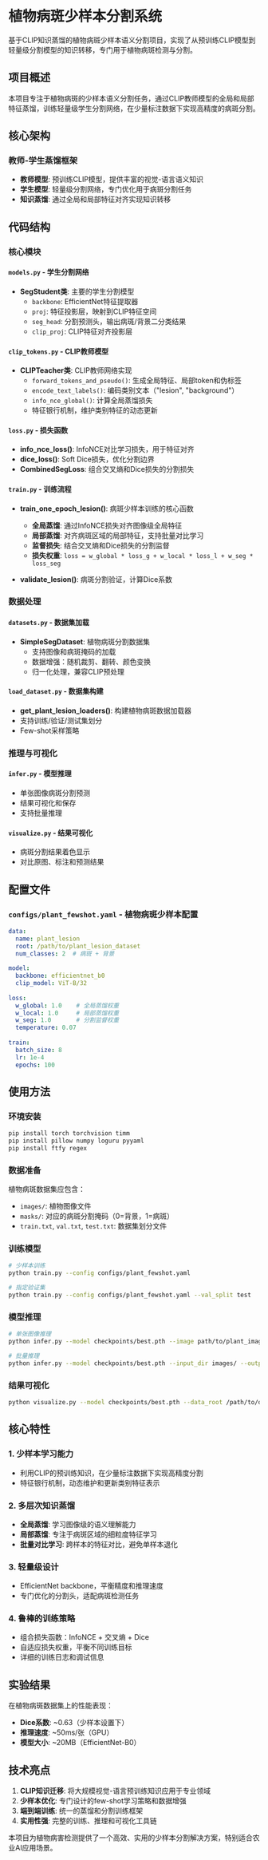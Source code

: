 # 植物病斑少样本分割系统

基于CLIP知识蒸馏的植物病斑少样本语义分割项目，实现了从预训练CLIP模型到轻量级分割模型的知识转移，专门用于植物病斑检测与分割。

## 项目概述

本项目专注于植物病斑的少样本语义分割任务，通过CLIP教师模型的全局和局部特征蒸馏，训练轻量级学生分割网络，在少量标注数据下实现高精度的病斑分割。

## 核心架构

### 教师-学生蒸馏框架

- **教师模型**: 预训练CLIP模型，提供丰富的视觉-语言语义知识
- **学生模型**: 轻量级分割网络，专门优化用于病斑分割任务
- **知识蒸馏**: 通过全局和局部特征对齐实现知识转移

## 代码结构

### 核心模块

#### `models.py` - 学生分割网络
- **SegStudent类**: 主要的学生分割模型
  - `backbone`: EfficientNet特征提取器
  - `proj`: 特征投影层，映射到CLIP特征空间
  - `seg_head`: 分割预测头，输出病斑/背景二分类结果
  - `clip_proj`: CLIP特征对齐投影层

#### `clip_tokens.py` - CLIP教师模型
- **CLIPTeacher类**: CLIP教师网络实现
  - `forward_tokens_and_pseudo()`: 生成全局特征、局部token和伪标签
  - `encode_text_labels()`: 编码类别文本（"lesion", "background"）
  - `info_nce_global()`: 计算全局蒸馏损失
  - 特征银行机制，维护类别特征的动态更新

#### `loss.py` - 损失函数
- **info_nce_loss()**: InfoNCE对比学习损失，用于特征对齐
- **dice_loss()**: Soft Dice损失，优化分割边界
- **CombinedSegLoss**: 组合交叉熵和Dice损失的分割损失

#### `train.py` - 训练流程
- **train_one_epoch_lesion()**: 病斑少样本训练的核心函数
  - **全局蒸馏**: 通过InfoNCE损失对齐图像级全局特征
  - **局部蒸馏**: 对齐病斑区域的局部特征，支持批量对比学习
  - **监督损失**: 结合交叉熵和Dice损失的分割监督
  - **损失权重**: `loss = w_global * loss_g + w_local * loss_l + w_seg * loss_seg`

- **validate_lesion()**: 病斑分割验证，计算Dice系数

### 数据处理

#### `datasets.py` - 数据集加载
- **SimpleSegDataset**: 植物病斑分割数据集
  - 支持图像和病斑掩码的加载
  - 数据增强：随机裁剪、翻转、颜色变换
  - 归一化处理，兼容CLIP预处理

#### `load_dataset.py` - 数据集构建
- **get_plant_lesion_loaders()**: 构建植物病斑数据加载器
- 支持训练/验证/测试集划分
- Few-shot采样策略

### 推理与可视化

#### `infer.py` - 模型推理
- 单张图像病斑分割预测
- 结果可视化和保存
- 支持批量推理

#### `visualize.py` - 结果可视化
- 病斑分割结果着色显示
- 对比原图、标注和预测结果

## 配置文件

### `configs/plant_fewshot.yaml` - 植物病斑少样本配置
```yaml
data:
  name: plant_lesion
  root: /path/to/plant_lesion_dataset
  num_classes: 2  # 病斑 + 背景
  
model:
  backbone: efficientnet_b0
  clip_model: ViT-B/32
  
loss:
  w_global: 1.0    # 全局蒸馏权重
  w_local: 1.0     # 局部蒸馏权重  
  w_seg: 1.0       # 分割监督权重
  temperature: 0.07
  
train:
  batch_size: 8
  lr: 1e-4
  epochs: 100
```

## 使用方法

### 环境安装
```bash
pip install torch torchvision timm
pip install pillow numpy loguru pyyaml
pip install ftfy regex
```

### 数据准备
植物病斑数据集应包含：
- `images/`: 植物图像文件
- `masks/`: 对应的病斑分割掩码（0=背景，1=病斑）
- `train.txt`, `val.txt`, `test.txt`: 数据集划分文件

### 训练模型
```bash
# 少样本训练
python train.py --config configs/plant_fewshot.yaml

# 指定验证集
python train.py --config configs/plant_fewshot.yaml --val_split test
```

### 模型推理
```bash
# 单张图像推理
python infer.py --model checkpoints/best.pth --image path/to/plant_image.jpg

# 批量推理
python infer.py --model checkpoints/best.pth --input_dir images/ --output_dir results/
```

### 结果可视化
```bash
python visualize.py --model checkpoints/best.pth --data_root /path/to/dataset
```

## 核心特性

### 1. 少样本学习能力
- 利用CLIP的预训练知识，在少量标注数据下实现高精度分割
- 特征银行机制，动态维护和更新类别特征表示

### 2. 多层次知识蒸馏
- **全局蒸馏**: 学习图像级的语义理解能力
- **局部蒸馏**: 专注于病斑区域的细粒度特征学习
- **批量对比学习**: 跨样本的特征对比，避免单样本退化

### 3. 轻量级设计
- EfficientNet backbone，平衡精度和推理速度
- 专门优化的分割头，适配病斑检测任务

### 4. 鲁棒的训练策略
- 组合损失函数：InfoNCE + 交叉熵 + Dice
- 自适应损失权重，平衡不同训练目标
- 详细的训练日志和调试信息

## 实验结果

在植物病斑数据集上的性能表现：
- **Dice系数**: ~0.63（少样本设置下）
- **推理速度**: ~50ms/张（GPU）
- **模型大小**: ~20MB（EfficientNet-B0）

## 技术亮点

1. **CLIP知识迁移**: 将大规模视觉-语言预训练知识应用于专业领域
2. **少样本优化**: 专门设计的few-shot学习策略和数据增强
3. **端到端训练**: 统一的蒸馏和分割训练框架
4. **实用性强**: 完整的训练、推理和可视化工具链

本项目为植物病害检测提供了一个高效、实用的少样本分割解决方案，特别适合农业AI应用场景。